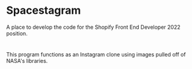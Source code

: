 # Spacestagram

A place to develop the code for the Shopify Front End Developer 2022 position.

#

This program functions as an Instagram clone using images pulled off of NASA's libraries.
